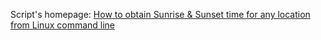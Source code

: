 Script's homepage: [How to obtain Sunrise & Sunset time for any location from Linux command line](https://linuxconfig.org/how-to-obtain-sunrise-sunset-time-for-any-location-from-linux-command-line)

